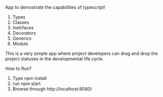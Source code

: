 App to demostrate the capabilities of typescript!
  1. Types
  2. Classes
  3. Inetrfaces
  4. Decorators
  5. Generics
  6. Moduls
  
 This is a very simple app where project developers can drag and drop the project statuses in the developmental life cycle.
 
 How to Run?
  1. Type npm install
  2. run npm start 
  3. Browse through http://localhost:8080/
